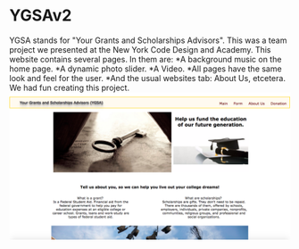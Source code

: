 # YGSAv2
YGSA stands for "Your Grants and Scholarships Advisors". This was a team project we presented at the New York Code Design and Academy. 
This website contains several pages. In them are:
*A background music on the home page.
*A dynamic photo slider.
*A Video.
*All pages have the same look and feel for the user.
*And the usual websites tab: About Us, etcetera. We had fun creating this project.
![](https://github.com/AlfeCorona/YGSAv2/blob/master/images/screenshot2.jpg)
